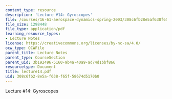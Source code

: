 ```yaml
---
content_type: resource
description: 'Lecture #14: Gyroscopes'
file: /courses/16-61-aerospace-dynamics-spring-2003/308c6fb28e5af638f65f58674d5170b0_lecture14.pdf
file_size: 1298448
file_type: application/pdf
learning_resource_types:
- Lecture Notes
license: https://creativecommons.org/licenses/by-nc-sa/4.0/
ocw_type: OCWFile
parent_title: Lecture Notes
parent_type: CourseSection
parent_uid: 3b192496-5160-9b4a-40a9-ad74d1bbf866
resourcetype: Document
title: lecture14.pdf
uid: 308c6fb2-8e5a-f638-f65f-58674d5170b0
---
```

Lecture #14: Gyroscopes